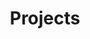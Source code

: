 ---
title: "Projects"
description: "Courses on philology by Professor Dr von Igelfeld and esteemed colleagues. For undergraduate and graduate students."
---